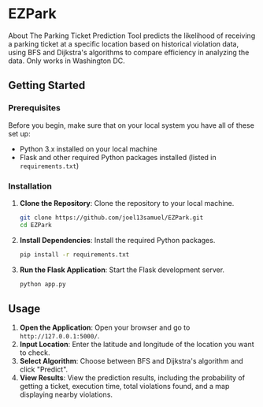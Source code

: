 # EZPark
About The Parking Ticket Prediction Tool predicts the likelihood of receiving a parking ticket at a specific location based on historical violation data, using BFS and Dijkstra's algorithms to compare efficiency in analyzing the data. Only works in Washington DC.
## Getting Started

### Prerequisites

Before you begin, make sure that on your local system you have all of these set up:

- Python 3.x installed on your local machine
- Flask and other required Python packages installed (listed in `requirements.txt`)

### Installation

1. **Clone the Repository**: Clone the repository to your local machine.
   ```sh
   git clone https://github.com/joel13samuel/EZPark.git
   cd EZPark

2. **Install Dependencies**: Install the required Python packages.
    ```sh
    pip install -r requirements.txt
    ```

3. **Run the Flask Application**: Start the Flask development server.
    ```sh
    python app.py
    ```

## Usage

1. **Open the Application**: Open your  browser and go to `http://127.0.0.1:5000/`.
2. **Input Location**: Enter the latitude and longitude of the location you want to check.
3. **Select Algorithm**: Choose between BFS and Dijkstra's algorithm and click "Predict".
4. **View Results**: View the prediction results, including the probability of getting a ticket, execution time, total violations found, and a map displaying nearby violations.

